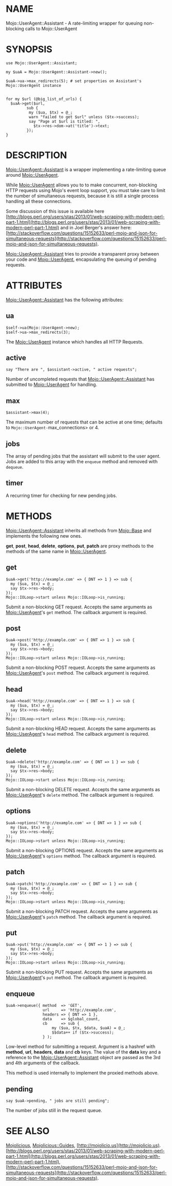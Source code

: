 # NAME

Mojo::UserAgent::Assistant - A rate-limiting wrapper for queuing non-blocking calls to Mojo::UserAgent

# SYNOPSIS

    use Mojo::UserAgent::Assistant;

    my $uaA = Mojo::UserAgent::Assistant->new();

    $uaA->ua->max_redirects(5); # set properties on Assistant's Mojo::UserAgent instance
    

    for my $url (@big_list_of_urls) {
      $uaA->get($url, 
             sub { 
              my ($ua, $tx) = @_;
              warn "failed to get $url" unless ($tx->success);
              say "Page at $url is titled: ",
                $tx->res->dom->at('title')->text;
             });
    }

# DESCRIPTION

[Mojo::UserAgent::Assistant](http://search.cpan.org/perldoc?Mojo::UserAgent::Assistant) is a wrapper implementing a rate-limiting queue 
around [Mojo::UserAgent](http://search.cpan.org/perldoc?Mojo::UserAgent).

While [Mojo::UserAgent](http://search.cpan.org/perldoc?Mojo::UserAgent) allows you to to make concurrent, non-blocking HTTP
requests using Mojo's event loop support, you must take care to limit the number
of simultaneous requests, because it is still a single process handling all 
these connections.

Some discussion of this issue is available here
[http://blogs.perl.org/users/stas/2013/01/web-scraping-with-modern-perl-part-1.html](http://blogs.perl.org/users/stas/2013/01/web-scraping-with-modern-perl-part-1.html)
and in Joel Berger's answer here:
[http://stackoverflow.com/questions/15152633/perl-mojo-and-json-for-simultaneous-requests](http://stackoverflow.com/questions/15152633/perl-mojo-and-json-for-simultaneous-requests).

[Mojo::UserAgent::Assistant](http://search.cpan.org/perldoc?Mojo::UserAgent::Assistant) tries to provide a transparent proxy between your
code and [Mojo::UserAgent](http://search.cpan.org/perldoc?Mojo::UserAgent), encapsulating the queuing of pending requests.

# ATTRIBUTES

[Mojo::UserAgent::Assistant](http://search.cpan.org/perldoc?Mojo::UserAgent::Assistant) has the following attributes:

## ua

    $self->ua(Mojo::UserAgent->new);
    $self->ua->max_redirects(3);

The [Mojo::UserAgent](http://search.cpan.org/perldoc?Mojo::UserAgent) instance which handles all HTTP Requests.

## active

    say "There are ", $assistant->active, " active requests";

Number of uncompleted requests that [Mojo::UserAgent::Assistant](http://search.cpan.org/perldoc?Mojo::UserAgent::Assistant) has submitted to [Mojo::UserAgent](http://search.cpan.org/perldoc?Mojo::UserAgent) for handling.

## max

    $assistant->max(4);

The maximum number of requests that can be active at one time; defaults to `Mojo::UserAgent-`max\_connections> or 4.

## jobs

The array of pending jobs that the assistant will submit to the user agent. Jobs are added to this array with the `enqueue` method
and removed with `dequeue`.

## timer

A recurring timer for checking for new pending jobs.



# METHODS

[Mojo::UserAgent::Assistant](http://search.cpan.org/perldoc?Mojo::UserAgent::Assistant) inherits all methods from [Mojo::Base](http://search.cpan.org/perldoc?Mojo::Base) and implements the following new ones.

__get__, __post__, __head__, __delete__, __options__, __put__, __patch__ are proxy methods to the methods
of the same name in [Mojo::UserAgent](http://search.cpan.org/perldoc?Mojo::UserAgent).

## get

    $uaA->get('http://example.com' => { DNT => 1 } => sub {
      my ($ua, $tx) = @_;
      say $tx->res->body;
    });
    Mojo::IOLoop->start unless Mojo::IOLoop->is_running;

Submit a non-blocking GET request. Accepts the same arguments as [Mojo::UserAgent](http://search.cpan.org/perldoc?Mojo::UserAgent)'s `get` method.
The callback argument is required.

## post

    $uaA->post('http://example.com' => { DNT => 1 } => sub {
      my ($ua, $tx) = @_;
      say $tx->res->body;
    });
    Mojo::IOLoop->start unless Mojo::IOLoop->is_running;

Submit a non-blocking POST request. Accepts the same arguments as [Mojo::UserAgent](http://search.cpan.org/perldoc?Mojo::UserAgent)'s `post` method.
The callback argument is required.

## head

    $uaA->head('http://example.com' => { DNT => 1 } => sub {
      my ($ua, $tx) = @_;
      say $tx->res->body;
    });
    Mojo::IOLoop->start unless Mojo::IOLoop->is_running;

Submit a non-blocking HEAD request. Accepts the same arguments as [Mojo::UserAgent](http://search.cpan.org/perldoc?Mojo::UserAgent)'s `head` method.
The callback argument is required.

## delete

    $uaA->delete('http://example.com' => { DNT => 1 } => sub {
      my ($ua, $tx) = @_;
      say $tx->res->body;
    });
    Mojo::IOLoop->start unless Mojo::IOLoop->is_running;

Submit a non-blocking DELETE request. Accepts the same arguments as [Mojo::UserAgent](http://search.cpan.org/perldoc?Mojo::UserAgent)'s `delete` method.
The callback argument is required.

## options

    $uaA->options('http://example.com' => { DNT => 1 } => sub {
      my ($ua, $tx) = @_;
      say $tx->res->body;
    });
    Mojo::IOLoop->start unless Mojo::IOLoop->is_running;

Submit a non-blocking OPTIONS request. Accepts the same arguments as [Mojo::UserAgent](http://search.cpan.org/perldoc?Mojo::UserAgent)'s `options` method.
The callback argument is required.

## patch

    $uaA->patch('http://example.com' => { DNT => 1 } => sub {
      my ($ua, $tx) = @_;
      say $tx->res->body;
    });
    Mojo::IOLoop->start unless Mojo::IOLoop->is_running;

Submit a non-blocking PATCH request. Accepts the same arguments as [Mojo::UserAgent](http://search.cpan.org/perldoc?Mojo::UserAgent)'s `patch` method.
The callback argument is required.

## put

    $uaA->put('http://example.com' => { DNT => 1 } => sub {
      my ($ua, $tx) = @_;
      say $tx->res->body;
    });
    Mojo::IOLoop->start unless Mojo::IOLoop->is_running;

Submit a non-blocking PUT request. Accepts the same arguments as [Mojo::UserAgent](http://search.cpan.org/perldoc?Mojo::UserAgent)'s `put` method.
The callback argument is required.

## enqueue

    $uaA->enqueue({ method  => 'GET',
                    url     => 'http://example.com',
                    headers => { DNT => 1 },
                    data    => $global_count,
                    cb      => sub {
                        my ($ua, $tx, $data, $uaA) = @_;
                        $$data++ if ($tx->success);
                    } );

Low-level method for submitting a request. Argument is a hashref with __method__, __url__, __headers__,
__data__ and __cb__ keys. The value of the __data__ key and a reference to the [Mojo::UserAgent::Assistant](http://search.cpan.org/perldoc?Mojo::UserAgent::Assistant)
object are passed as the 3rd and 4th arguments of the callback.

This method is used internally to implement the proxied methods above.

## pending

    say $uaA->pending, " jobs are still pending";

The number of jobs still in the request queue.

# SEE ALSO

[Mojolicious](http://search.cpan.org/perldoc?Mojolicious), [Mojolicious::Guides](http://search.cpan.org/perldoc?Mojolicious::Guides), [http://mojolicio.us](http://mojolicio.us).
[http://blogs.perl.org/users/stas/2013/01/web-scraping-with-modern-perl-part-1.html](http://blogs.perl.org/users/stas/2013/01/web-scraping-with-modern-perl-part-1.html), [http://stackoverflow.com/questions/15152633/perl-mojo-and-json-for-simultaneous-requests](http://stackoverflow.com/questions/15152633/perl-mojo-and-json-for-simultaneous-requests).
